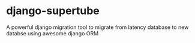 # django-supertube
A powerful django migration tool to migrate from latency database to new databse using awesome django ORM
